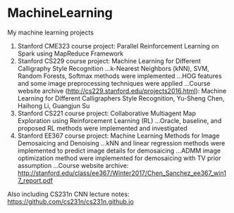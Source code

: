 # MachineLearning
My machine learning projects

1. Stanford CME323 course project: Parallel Reinforcement Learning on Spark using MapReduce Framework
2. Stanford CS229 course project: Machine Learning for Different Calligraphy Style Recognition
...k-Nearest Neighbors (kNN), SVM, Random Forests, Softmax methods were implemented
...HOG features and some image preprocessing techniques were applied
...Course website archive (http://cs229.stanford.edu/projects2016.html): Machine Learning for Different Calligraphers Style Recognition, Yu-Sheng Chen, Haihong Li, Guangjun Su
3. Stanford CS221 course project: Collaborative Multiagent Map Exploration using Reinforcement Learning (RL)
...Oracle, baseline, and proposed RL methods were implemented and investigated
4. Stanford EE367 course project: Machine Learning Methods for Image Demosaicing and Denoising
...kNN and linear regression methods were implemented to predict image details for demosaicing
...ADMM image optimization method were implemented for demosaicing with TV prior assumption
...Course website archive: http://stanford.edu/class/ee367/Winter2017/Chen_Sanchez_ee367_win17_report.pdf

Also including CS231n CNN lecture notes: https://github.com/cs231n/cs231n.github.io

